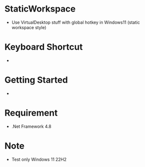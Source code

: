 # StaticWorkspace
- Use VirtualDesktop stuff with global hotkey in Windows11 (static workspace style)

# Keyboard Shortcut
- 

# Getting Started
- 

# Requirement
- .Net Framework 4.8

# Note
- Test only Windows 11 22H2

